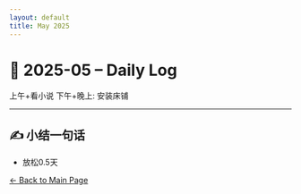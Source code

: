 ```yaml
---
layout: default
title: May 2025
---
```


# 📅 2025-05 – Daily Log


上午+看小说
下午+晚上: 安装床铺


---

## ✍️ 小结一句话
- 放松0.5天


[← Back to Main Page](/index.md)
 
